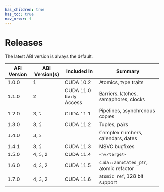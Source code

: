 ```yaml
---
has_children: true
has_toc: true
nav_order: 4
---
```


# Releases

The latest ABI version is always the default.

| API Version | ABI Version(s)  | Included In            | Summary                               |
|-------------|-----------------|------------------------|---------------------------------------|
| 1.0.0       | 1               | CUDA 10.2              | Atomics, type traits                  |
| 1.1.0       | 2               | CUDA 11.0 Early Access | Barriers, latches, semaphores, clocks |
| 1.2.0       | 3, 2            | CUDA 11.1              | Pipelines, asynchronous copies        |
| 1.3.0       | 3, 2            | CUDA 11.2              | Tuples, pairs                         |
| 1.4.0       | 3, 2            |                        | Complex numbers, calendars, dates     |
| 1.4.1       | 3, 2            | CUDA 11.3              | MSVC bugfixes                         |
| 1.5.0       | 4, 3, 2         | CUDA 11.4              | `<nv/target>`                         |
| 1.6.0       | 4, 3, 2         | CUDA 11.5              | `cuda::annotated_ptr`, atomic refactor|
| 1.7.0       | 4, 3, 2         | CUDA 11.6              | `atomic_ref`, 128 bit support         |

